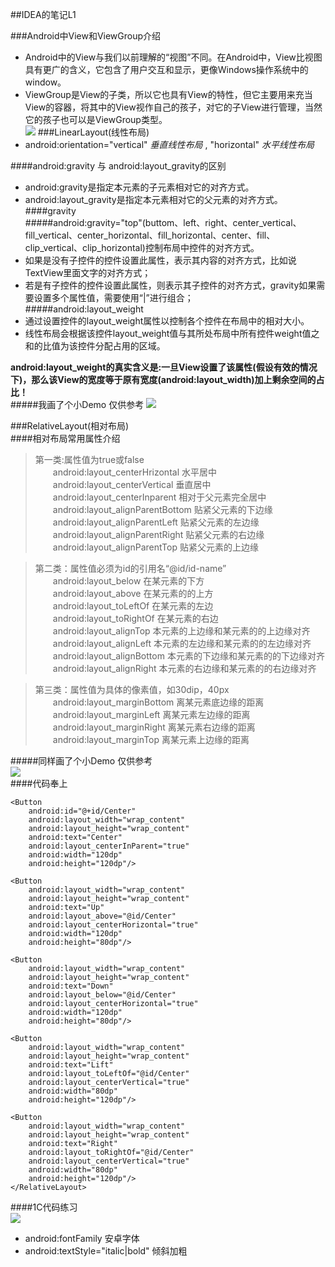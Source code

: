 ##IDEA的笔记L1  

###Android中View和ViewGroup介绍  
* Android中的View与我们以前理解的“视图”不同。在Android中，View比视图具有更广的含义，它包含了用户交互和显示，更像Windows操作系统中的window。  
* ViewGroup是View的子类，所以它也具有View的特性，但它主要用来充当View的容器，将其中的View视作自己的孩子，对它的子View进行管理，当然它的孩子也可以是ViewGroup类型。  
![](http://i.imgur.com/fSKfuip.png)
###LinearLayout(线性布局)  
* android:orientation="vertical" _垂直线性布局_ , "horizontal" _水平线性布局_   

####android:gravity 与 android:layout_gravity的区别  
* android:gravity是指定本元素的子元素相对它的对齐方式。  
* android:layout_gravity是指定本元素相对它的父元素的对齐方式。  
####gravity  
#####android:gravity="top"(buttom、left、right、center_vertical、fill_vertical、center_horizontal、fill_horizontal、center、fill、clip_vertical、clip_horizontal)控制布局中控件的对齐方式。  
* 如果是没有子控件的控件设置此属性，表示其内容的对齐方式，比如说TextView里面文字的对齐方式；  
* 若是有子控件的控件设置此属性，则表示其子控件的对齐方式，gravity如果需要设置多个属性值，需要使用“|”进行组合；   
#####android:layout_weight  
* 通过设置控件的layout_weight属性以控制各个控件在布局中的相对大小。  
* 线性布局会根据该控件layout_weight值与其所处布局中所有控件weight值之和的比值为该控件分配占用的区域。  

**android:layout\_weight的真实含义是:一旦View设置了该属性(假设有效的情况下)，那么该View的宽度等于原有宽度(android:layout\_width)加上剩余空间的占比！**  
#####我画了个小Demo 仅供参考
![](http://i.imgur.com/uyU5RsN.png)    
  
###RelativeLayout(相对布局)   
####相对布局常用属性介绍  
> 第一类:属性值为true或false  
　　android:layout\_centerHrizontal 水平居中  
　　android:layout\_centerVertical 垂直居中  
　　android:layout\_centerInparent 相对于父元素完全居中  
　　android:layout\_alignParentBottom 贴紧父元素的下边缘  
　　android:layout\_alignParentLeft 贴紧父元素的左边缘   
　　android:layout\_alignParentRight 贴紧父元素的右边缘  
　　android:layout\_alignParentTop 贴紧父元素的上边缘    
  
> 第二类：属性值必须为id的引用名“@id/id-name”  
　　android:layout\_below 在某元素的下方  
　　android:layout\_above 在某元素的的上方  
　　android:layout\_toLeftOf 在某元素的左边   
　　android:layout\_toRightOf 在某元素的右边  
　　android:layout\_alignTop 本元素的上边缘和某元素的的上边缘对齐  
　　android:layout\_alignLeft 本元素的左边缘和某元素的的左边缘对齐  
　　android:layout\_alignBottom 本元素的下边缘和某元素的的下边缘对齐  
　　android:layout\_alignRight 本元素的右边缘和某元素的的右边缘对齐    
  
> 第三类：属性值为具体的像素值，如30dip，40px  
　　android:layout\_marginBottom 离某元素底边缘的距离  
　　android:layout\_marginLeft 离某元素左边缘的距离  
　　android:layout\_marginRight 离某元素右边缘的距离  
　　android:layout\_marginTop 离某元素上边缘的距离    

#####同样画了个小Demo 仅供参考  
![](http://i.imgur.com/ifWx3KM.png)   
####代码奉上  
    <?xml version="1.0" encoding="utf-8"?>
	<RelativeLayout xmlns:android="http://schemas.android.com/apk/res/android"
    android:layout_width="match_parent"
    android:layout_height="match_parent">

    <Button
        android:id="@+id/Center"
        android:layout_width="wrap_content"
        android:layout_height="wrap_content"
        android:text="Center"
        android:layout_centerInParent="true"
        android:width="120dp"
        android:height="120dp"/>

    <Button
        android:layout_width="wrap_content"
        android:layout_height="wrap_content"
        android:text="Up"
        android:layout_above="@id/Center"
        android:layout_centerHorizontal="true"
        android:width="120dp"
        android:height="80dp"/>

    <Button
        android:layout_width="wrap_content"
        android:layout_height="wrap_content"
        android:text="Down"
        android:layout_below="@id/Center"
        android:layout_centerHorizontal="true"
        android:width="120dp"
        android:height="80dp"/>

    <Button
        android:layout_width="wrap_content"
        android:layout_height="wrap_content"
        android:text="Lift"
        android:layout_toLeftOf="@id/Center"
        android:layout_centerVertical="true"
        android:width="80dp"
        android:height="120dp"/>

    <Button
        android:layout_width="wrap_content"
        android:layout_height="wrap_content"
        android:text="Right"
        android:layout_toRightOf="@id/Center"
        android:layout_centerVertical="true"
        android:width="80dp"
        android:height="120dp"/>
	</RelativeLayout>
  
####1C代码练习  
![](http://i.imgur.com/4wulEtj.png)
  
* android:fontFamily  安卓字体  
* android:textStyle="italic|bold"  倾斜加粗